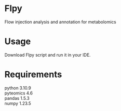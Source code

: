 # FIpy
Flow injection analysis and annotation for metabolomics

# Usage
Download FIpy script and run it in your IDE.

# Requirements
python 3.10.9<br>
pyteomics 4.6<br>
pandas 1.5.3<br>
numpy 1.23.5<br>
